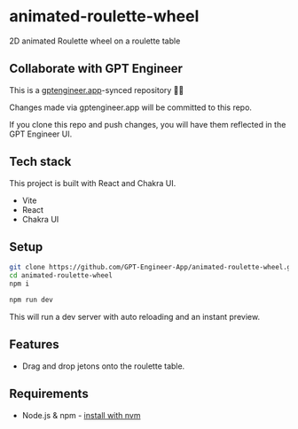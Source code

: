 # animated-roulette-wheel

2D animated Roulette wheel on a roulette table

## Collaborate with GPT Engineer

This is a [gptengineer.app](https://gptengineer.app)-synced repository 🌟🤖

Changes made via gptengineer.app will be committed to this repo.

If you clone this repo and push changes, you will have them reflected in the GPT Engineer UI.

## Tech stack

This project is built with React and Chakra UI.

- Vite
- React
- Chakra UI

## Setup

```sh
git clone https://github.com/GPT-Engineer-App/animated-roulette-wheel.git
cd animated-roulette-wheel
npm i
```

```sh
npm run dev
```

This will run a dev server with auto reloading and an instant preview.

## Features

- Drag and drop jetons onto the roulette table.

## Requirements

- Node.js & npm - [install with nvm](https://github.com/nvm-sh/nvm#installing-and-updating)
